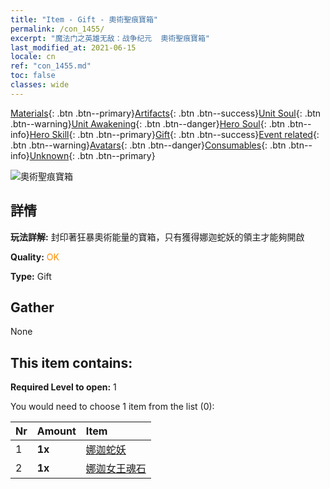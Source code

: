 ```yaml
---
title: "Item - Gift - 奧術聖痕寶箱"
permalink: /con_1455/
excerpt: "魔法门之英雄无敌：战争纪元  奧術聖痕寶箱"
last_modified_at: 2021-06-15
locale: cn
ref: "con_1455.md"
toc: false
classes: wide
---
```

 [Materials](/ItemsCN/){: .btn .btn--primary}[Artifacts](/ItemsCN/Artifacts/){: .btn .btn--success}[Unit Soul](/ItemsCN/UnitSoul/){: .btn .btn--warning}[Unit Awakening](/ItemsCN/UnitAwakening/){: .btn .btn--danger}[Hero Soul](/ItemsCN/HeroSoul/){: .btn .btn--info}[Hero Skill](/ItemsCN/HeroSkill/){: .btn .btn--primary}[Gift](/ItemsCN/Gift/){: .btn .btn--success}[Event related](/ItemsCN/Events/){: .btn .btn--warning}[Avatars](/ItemsCN/Avatars/){: .btn .btn--danger}[Consumables](/ItemsCN/Consumables/){: .btn .btn--info}[Unknown](/ItemsCN/Unknown/){: .btn .btn--primary}

 ![奧術聖痕寶箱](/images/t/i_907023.png)

## 詳情
 **玩法詳解:** 封印著狂暴奧術能量的寶箱，只有獲得娜迦蛇妖的領主才能夠開啟

 **Quality:** <span style="color: #FF8C00">OK</span>

 **Type:** Gift

## Gather

  None

## This item contains:

 **Required Level to open:** 1

 You would need to choose 1 item from the list (0):

  | Nr | Amount |     Item    |
  |:---|:-------|:------------|
  | 1 |  **1x** | [娜迦蛇妖](/cn/Items/unt_240/) |  | 
  | 2 |  **1x** | [娜迦女王魂石](/cn/Items/unt_325/) |  | 
